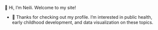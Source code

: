 👋 Hi, I’m Neili. Welcome to my site!
- 👀 Thanks for checking out my profile. I’m interested in public health, early childhood development, and data visualization on these topics.  

<!---
ncbermudez/ncbermudez is a ✨ special ✨ repository because its `README.md` (this file) appears on your GitHub profile.
You can click the Preview link to take a look at your changes.
--->
